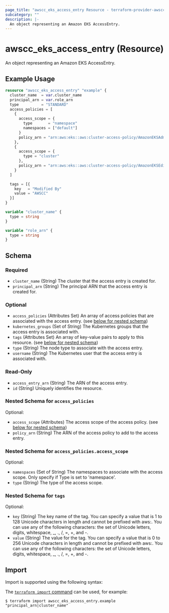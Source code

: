 ```yaml
---
page_title: "awscc_eks_access_entry Resource - terraform-provider-awscc"
subcategory: ""
description: |-
  An object representing an Amazon EKS AccessEntry.
---
```


# awscc_eks_access_entry (Resource)

An object representing an Amazon EKS AccessEntry.

## Example Usage

```terraform
resource "awscc_eks_access_entry" "example" {
  cluster_name  = var.cluster_name
  principal_arn = var.role_arn
  type          = "STANDARD"
  access_policies = [
    {
      access_scope = {
        type       = "namespace"
        namespaces = ["default"]
      }
      policy_arn = "arn:aws:eks::aws:cluster-access-policy/AmazonEKSAdminPolicy"
    },
    {
      access_scope = {
        type = "cluster"
      },
      policy_arn = "arn:aws:eks::aws:cluster-access-policy/AmazonEKSEditPolicy"
    }
  ]

  tags = [{
    key   = "Modified By"
    value = "AWSCC"
  }]
}

variable "cluster_name" {
  type = string
}

variable "role_arn" {
  type = string
}
```

<!-- schema generated by tfplugindocs -->
## Schema

### Required

- `cluster_name` (String) The cluster that the access entry is created for.
- `principal_arn` (String) The principal ARN that the access entry is created for.

### Optional

- `access_policies` (Attributes Set) An array of access policies that are associated with the access entry. (see [below for nested schema](#nestedatt--access_policies))
- `kubernetes_groups` (Set of String) The Kubernetes groups that the access entry is associated with.
- `tags` (Attributes Set) An array of key-value pairs to apply to this resource. (see [below for nested schema](#nestedatt--tags))
- `type` (String) The node type to associate with the access entry.
- `username` (String) The Kubernetes user that the access entry is associated with.

### Read-Only

- `access_entry_arn` (String) The ARN of the access entry.
- `id` (String) Uniquely identifies the resource.

<a id="nestedatt--access_policies"></a>
### Nested Schema for `access_policies`

Optional:

- `access_scope` (Attributes) The access scope of the access policy. (see [below for nested schema](#nestedatt--access_policies--access_scope))
- `policy_arn` (String) The ARN of the access policy to add to the access entry.

<a id="nestedatt--access_policies--access_scope"></a>
### Nested Schema for `access_policies.access_scope`

Optional:

- `namespaces` (Set of String) The namespaces to associate with the access scope. Only specify if Type is set to 'namespace'.
- `type` (String) The type of the access scope.



<a id="nestedatt--tags"></a>
### Nested Schema for `tags`

Optional:

- `key` (String) The key name of the tag. You can specify a value that is 1 to 128 Unicode characters in length and cannot be prefixed with aws:. You can use any of the following characters: the set of Unicode letters, digits, whitespace, _, ., /, =, +, and -.
- `value` (String) The value for the tag. You can specify a value that is 0 to 256 Unicode characters in length and cannot be prefixed with aws:. You can use any of the following characters: the set of Unicode letters, digits, whitespace, _, ., /, =, +, and -.

## Import

Import is supported using the following syntax:

The [`terraform import` command](https://developer.hashicorp.com/terraform/cli/commands/import) can be used, for example:

```shell
$ terraform import awscc_eks_access_entry.example "principal_arn|cluster_name"
```
